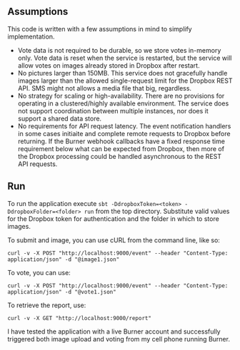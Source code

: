 ## Assumptions

This code is written with a few assumptions in mind to simplify implementation.

- Vote data is not required to be durable, so we store votes in-memory only. Vote data is reset when the service is restarted, but the service will allow votes on images already stored in Dropbox after restart.
- No pictures larger than 150MB. This service does not gracefully handle images larger than the allowed single-request limit for the Dropbox REST API. SMS might not allows a media file that big, regardless.
- No strategy for scaling or high-availability. There are no provisions for operating in a clustered/highly available environment. The service does not support coordination between multiple instances, nor does it support a shared data store.
- No requirements for API request latency. The event notification handlers in some cases initiaite and complete remote requests to Dropbox before returning. If the Burner webhook callbacks have a fixed response time requirement below what can be expected from Dropbox, then more of the Dropbox processing could be handled asynchronous to the REST API requests.

## Run

To run the application execute `sbt -DdropboxToken=<token> -DdropboxFolder=<folder> run` from the top directory. Substitute valid values for the Dropbox token for authentication and the folder in which to store images.

To submit and image, you can use cURL from the command line, like so:

`curl -v -X POST "http://localhost:9000/event" --header "Content-Type: application/json" -d "@image1.json"`

To vote, you can use: 

`curl -v -X POST "http://localhost:9000/event" --header "Content-Type: application/json" -d "@vote1.json"`

To retrieve the report, use:

`curl -v -X GET "http://localhost:9000/report"`

I have tested the application with a live Burner account and successfully triggered both image upload and voting from my cell phone running Burner.
